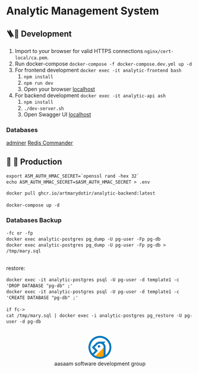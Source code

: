 # Analytic Management System

## 🪜🔨 Development

1. Import to your browser for valid HTTPS connections `nginx/cert-local/ca.pem`.
2. Run docker-compose `docker-compose -f docker-compose.dev.yml up -d`
3. For frontend development `docker exec -it analytic-frontend bash`
   1. `npm install`
   2. `npm run dev`
   3. Open your browser [localhost](https://localhost/)
4. For backend development `docker exec -it analytic-api ash`
   1. `npm install`
   2. `./dev-server.sh`
   3. Open Swagger UI [localhost](https://localhost/api/open-api/docs)

### Databases

[adminer](http://127.0.0.1:8080/?pgsql=analytic-postgres&username=pg-user&db=pg-db)
[Redis Commander](http://127.0.0.1:8082/)

## 🚀 🎠 Production

```
export ASM_AUTH_HMAC_SECRET=`openssl rand -hex 32`
echo ASM_AUTH_HMAC_SECRET=$ASM_AUTH_HMAC_SECRET > .env

```

```
docker pull ghcr.io/artmarydotir/analytic-backend:latest

docker-compose up -d
```

### Databases Backup

```
-fc or -fp
docker exec analytic-postgres pg_dump -U pg-user -Fp pg-db
docker exec analytic-postgres pg_dump -U pg-user -Fp pg-db > /tmp/mary.sql


```

restore:

```
docker exec -it analytic-postgres psql -U pg-user -d template1 -c 'DROP DATABASE "pg-db" ;'
docker exec -it analytic-postgres psql -U pg-user -d template1 -c 'CREATE DATABASE "pg-db" ;'

if fc->
cat /tmp/mary.sql | docker exec -i analytic-postgres pg_restore -U pg-user -d pg-db


```

<div>
  <p align="center">
    <img alt="aasaam software development group" width="64" src="https://raw.githubusercontent.com/aasaam/information/master/logo/aasaam.svg">
    <br />
    aasaam software development group
  </p>
</div>

